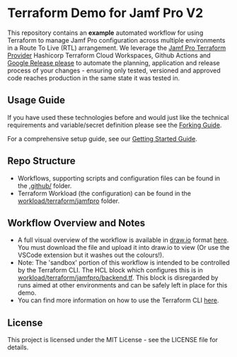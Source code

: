 # Terraform Demo for Jamf Pro V2

This repository contains an **example** automated workflow for using Terraform to manage Jamf Pro configuration across multiple environments in a Route To Live (RTL) arrangement. We leverage the [Jamf Pro Terraform Provider](https://github.com/deploymenttheory/terraform-provider-jamfpro) Hashicorp Terraform Cloud Workspaces, Github Actions and  [Google Release please](https://github.com/googleapis/release-please) to automate the planning, application and release process of your changes - ensuring only tested, versioned and approved code reaches production in the same state it was tested in.


## Usage Guide

If you have used these technologies before and would just like the technical requirements and variable/secret definition please see the [Forking Guide](./docs/forking-guide.md).

For a comprehensive setup guide, see our [Getting Started Guide](./docs/getting-started.md).

## Repo Structure

- Workflows, supporting scripts and configuration files can be found in the [.github/](./.github/) folder.
- Terraform Workload (the configuration) can be found in the [workload/terraform/jamfpro](./workload/terraform/jamfpro/) folder.

## Workflow Overview and Notes

- A full visual overview of the workflow is available in [draw.io](https://draw.io) format [here](./Workflow%20Diagram.drawio). You must download the file and upload it into draw.io to view (Or use the VSCode extension but it washes out the colours!).
- Note: The 'sandbox' portion of this workflow is intended to be controlled by the Terraform CLI. The HCL block which configures this is in [workload/terraform/jamfpro/backend.tf](/workload/terraform/jamfpro/backend.tf). This block is disregarded by runs aimed at other environments and can be safely left in place for this demo. 
- You can find more information on how to use the Terraform CLI [here](https://developer.hashicorp.com/terraform/cli/commands).

## License
This project is licensed under the MIT License - see the LICENSE file for details.